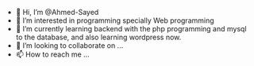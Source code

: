 - 👋 Hi, I’m @Ahmed-Sayed
- 👀 I’m interested in programming specially Web programming 
- 🌱 I’m currently learning backend with the php programming and mysql to the database, and also learning wordpress now.
- 💞️ I’m looking to collaborate on ...
- 📫 How to reach me ...

<!---
Ahmed-sadaawi/Ahmed-sadaawi is a ✨ special ✨ repository because its `README.md` (this file) appears on your GitHub profile.
You can click the Preview link to take a look at your changes.
--->
